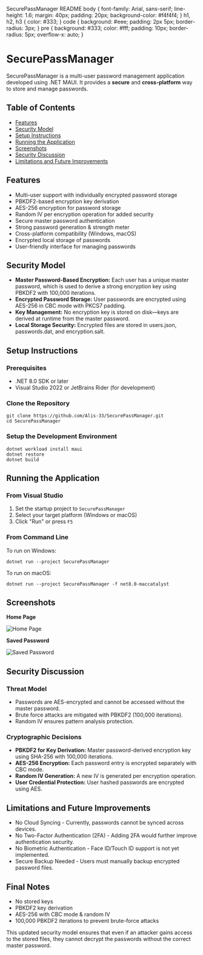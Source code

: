 SecurePassManager README body { font-family: Arial, sans-serif; line-height: 1.6; margin: 40px; padding: 20px; background-color: #f4f4f4; } h1, h2, h3 { color: #333; } code { background: #eee; padding: 2px 5px; border-radius: 3px; } pre { background: #333; color: #fff; padding: 10px; border-radius: 5px; overflow-x: auto; }

# SecurePassManager

SecurePassManager is a multi-user password management application developed using .NET MAUI. It provides a **secure** and **cross-platform** way to store and manage passwords.

## Table of Contents

*   [Features](#features)
*   [Security Model](#security-model)
*   [Setup Instructions](#setup-instructions)
*   [Running the Application](#running-the-application)
*   [Screenshots](#screenshots)
*   [Security Discussion](#security-discussion)
*   [Limitations and Future Improvements](#limitations-and-future-improvements)

## Features

*   Multi-user support with individually encrypted password storage
*   PBKDF2-based encryption key derivation
*   AES-256 encryption for password storage
*   Random IV per encryption operation for added security
*   Secure master password authentication
*   Strong password generation & strength meter
*   Cross-platform compatibility (Windows, macOS)
*   Encrypted local storage of passwords
*   User-friendly interface for managing passwords

## Security Model

*   **Master Password-Based Encryption:** Each user has a unique master password, which is used to derive a strong encryption key using PBKDF2 with 100,000 iterations.
*   **Encrypted Password Storage:** User passwords are encrypted using AES-256 in CBC mode with PKCS7 padding.
*   **Key Management:** No encryption key is stored on disk—keys are derived at runtime from the master password.
*   **Local Storage Security:** Encrypted files are stored in users.json, passwords.dat, and encryption.salt.

## Setup Instructions

### Prerequisites

*   .NET 8.0 SDK or later
*   Visual Studio 2022 or JetBrains Rider (for development)

### Clone the Repository

```
git clone https://github.com/Alis-33/SecurePassManager.git
cd SecurePassManager
```

### Setup the Development Environment

```
dotnet workload install maui
dotnet restore
dotnet build
```

## Running the Application

### From Visual Studio

1.  Set the startup project to `SecurePassManager`
2.  Select your target platform (Windows or macOS)
3.  Click "Run" or press `F5`

### From Command Line

To run on Windows:

```
dotnet run --project SecurePassManager
```

To run on macOS:

```
dotnet run --project SecurePassManager -f net8.0-maccatalyst
```

## Screenshots

**Home Page**

![Home Page](https://i.imgur.com/vDBp03r.png)

**Saved Password**

![Saved Password](https://i.imgur.com/eSYiwqD.png)

## Security Discussion

### Threat Model

*   Passwords are AES-encrypted and cannot be accessed without the master password.
*   Brute force attacks are mitigated with PBKDF2 (100,000 iterations).
*   Random IV ensures pattern analysis protection.

### Cryptographic Decisions

*   **PBKDF2 for Key Derivation:** Master password-derived encryption key using SHA-256 with 100,000 iterations.
*   **AES-256 Encryption:** Each password entry is encrypted separately with CBC mode.
*   **Random IV Generation:** A new IV is generated per encryption operation.
*   **User Credential Protection:** User hashed passwords are encrypted using AES.

## Limitations and Future Improvements

*   No Cloud Syncing - Currently, passwords cannot be synced across devices.
*   No Two-Factor Authentication (2FA) - Adding 2FA would further improve authentication security.
*   No Biometric Authentication - Face ID/Touch ID support is not yet implemented.
*   Secure Backup Needed - Users must manually backup encrypted password files.

## Final Notes

*    No stored keys
*    PBKDF2 key derivation
*    AES-256 with CBC mode & random IV
*    100,000 PBKDF2 iterations to prevent brute-force attacks

This updated security model ensures that even if an attacker gains access to the stored files, they cannot decrypt the passwords without the correct master password.